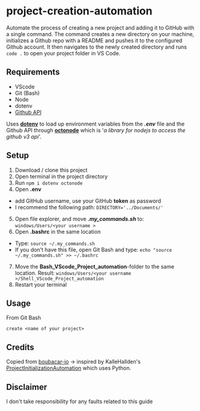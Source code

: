 # project-creation-automation

Automate the process of creating a new project and adding it to GitHub with a single command.
The command creates a new directory on your machine, initializes a Github repo with a README and pushes it to the configured Github account.
It then navigates to the newly created directory and runs `code .` to open your project folder in VS Code.

## Requirements

* VScode
* Git (Bash)
* Node
* dotenv
* [Github API](https://docs.github.com/en/github/authenticating-to-github/creating-a-personal-access-token)

Uses [**dotenv**](https://www.npmjs.com/package/dotenv) to load up environment variables from the **_.env_** file and the Github API through [**octonode**](https://www.npmjs.com/package/octonode) which is '_a library for nodejs to access the github v3 api_'.

## Setup

1. Download / clone this project
2. Open terminal in the project directory
3. Run `npm i dotenv octonode`
4. Open **.env**
  - add GitHub username, use your GitHub **token** as password
  - I recommend the following path: `DIRECTORY='../Documents/'`
5. Open file explorer, and move **_.my_commands.sh_** to: `windows/Users/<your username >` 
6. Open **.bashrc** in the same location
  - Type: `source ~/.my_commands.sh`
  - If you don't have this file, open Git Bash and type: `echo "source ~/.my_commands.sh" >> ~/.bashrc`
7. Move the **Bash_VScode_Project_automation**-folder to the same location. Result: `windows/Users/<your username >/Shell_VScode_Project_automation`
7. Restart your terminal

## Usage

From Git Bash

```
create <name of your project>
```

## Credits

Copied from [boubacar-io](https://github.com/boubacar-io/project-creation-automation) -> inspired by KalleHallden's [ProjectInitializationAutomation](https://github.com/KalleHallden/ProjectInitializationAutomation) which uses Python.

## Disclaimer

I don't take responsibility for any faults related to this guide

